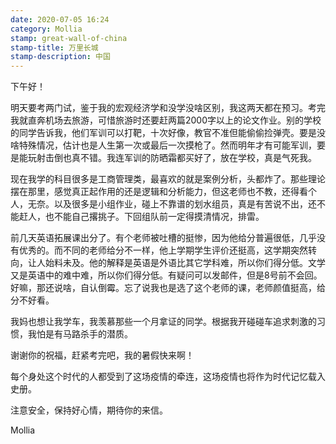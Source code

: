 ```yaml
---
date: 2020-07-05 16:24
category: Mollia
stamp: great-wall-of-china
stamp-title: 万里长城
stamp-description: 中国
---
```


<p>
下午好！

明天要考两门试，鉴于我的宏观经济学和没学没啥区别，我这两天都在预习。考完我就直奔机场去旅游，可惜旅游时还要赶两篇2000字以上的论文作业。别的学校的同学告诉我，他们军训可以打靶，十次好像，教官不准但能偷偷捡弹壳。要是没啥特殊情况，估计也是人生第一次或最后一次摸枪了。然而明年才有可能军训，要是能玩射击倒也真不错。我连军训的防晒霜都买好了，放在学校，真是气死我。

现在我学的科目很多是工商管理类，最喜欢的就是案例分析，头都炸了。那些理论摆在那里，感觉真正起作用的还是逻辑和分析能力，但这老师也不教，还得看个人，无奈。以及很多是小组作业，碰上不靠谱的划水组员，真是有苦说不出，还不能赶人，也不能自己撂挑子。下回组队前一定得摸清情况，排雷。

前几天英语拓展课出分了。有个老师被吐槽的挺惨，因为他给分普遍很低，几乎没有优秀的。而不同的老师给分不一样，他上学期学生评价还挺高，这学期突然转向，让人始料未及。他的解释是英语是外语比其它学科难，所以你们得分低。文学又是英语中的难中难，所以你们得分低。有疑问可以发邮件，但是8号前不会回。好嘛，那还说啥，自认倒霉。忘了说我也是选了这个老师的课，老师颜值挺高，给分不好看。

我妈也想让我学车，我羡慕那些一个月拿证的同学。根据我开碰碰车追求刺激的习惯，我怕是有马路杀手的潜质。

谢谢你的祝福，赶紧考完吧，我的暑假快来啊！

每个身处这个时代的人都受到了这场疫情的牵连，这场疫情也将作为时代记忆载入史册。

注意安全，保持好心情，期待你的来信。

Mollia
</p>